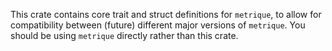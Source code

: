 This crate contains core trait and struct definitions for `metrique`,
to allow for compatibility between (future) different major versions
of `metrique`. You should be using `metrique` directly rather than
this crate.